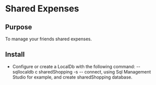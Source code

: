 # Shared Expenses

## Purpose
To manage your friends shared expenses.

## Install
- Configure or create a LocalDb with the following command:
-- sqllocaldb c sharedShopping -s
-- connect, using Sql Management Studio for example, and create sharedShopping database.